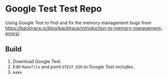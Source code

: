 # Google Test Test Repo

Using Google Test to find and fix the memory management bugs from https://backtrace.io/blog/backtrace/introduction-to-memory-management-errors/ .

## Build

1. Download Google Test.
1. Edit `Makefile` and point `GTEST_DIR` to Google Test includes.
1. `make`

